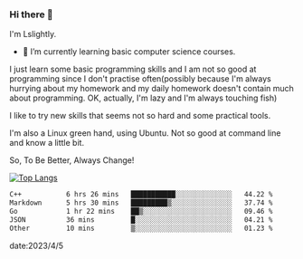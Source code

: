 ### Hi there 👋

I'm Lslightly.

- 🌱 I’m currently learning basic computer science courses.

I just learn some basic programming skills and I am not so good at programming since I don't practise often(possibly because I'm always hurrying about my homework and my daily homework doesn't contain much about programming. OK, actually, I'm lazy and I'm always touching fish)

I like to try new skills that seems not so hard and some practical tools.

I'm also a Linux green hand, using Ubuntu. Not so good at command line and know a little bit.

So, To Be Better, Always Change!

[![Top Langs](https://github-readme-stats.vercel.app/api/top-langs/?username=Lslightly&layout=compact)](https://github.com/anuraghazra/github-readme-stats)

<!--START_SECTION:waka-->

```txt
C++           6 hrs 26 mins   ███████████░░░░░░░░░░░░░░   44.22 %
Markdown      5 hrs 30 mins   █████████▒░░░░░░░░░░░░░░░   37.74 %
Go            1 hr 22 mins    ██▒░░░░░░░░░░░░░░░░░░░░░░   09.46 %
JSON          36 mins         █░░░░░░░░░░░░░░░░░░░░░░░░   04.21 %
Other         10 mins         ▒░░░░░░░░░░░░░░░░░░░░░░░░   01.23 %
```

<!--END_SECTION:waka-->

date:2023/4/5


